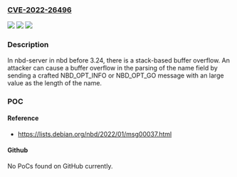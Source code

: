 ### [CVE-2022-26496](https://cve.mitre.org/cgi-bin/cvename.cgi?name=CVE-2022-26496)
![](https://img.shields.io/static/v1?label=Product&message=n%2Fa&color=blue)
![](https://img.shields.io/static/v1?label=Version&message=n%2Fa&color=blue)
![](https://img.shields.io/static/v1?label=Vulnerability&message=n%2Fa&color=brighgreen)

### Description

In nbd-server in nbd before 3.24, there is a stack-based buffer overflow. An attacker can cause a buffer overflow in the parsing of the name field by sending a crafted NBD_OPT_INFO or NBD_OPT_GO message with an large value as the length of the name.

### POC

#### Reference
- https://lists.debian.org/nbd/2022/01/msg00037.html

#### Github
No PoCs found on GitHub currently.

